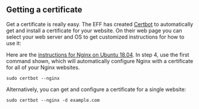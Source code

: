 ## Getting a certificate

Get a certificate is really easy. The EFF has created [Certbot](https://certbot.eff.org/) to automatically get and install a certificate for your website. On their web page you can select your web server and OS to get customized instructions for how to use it:

Here are the [instructions for Nginx on Ubuntu 18.04](https://certbot.eff.org/lets-encrypt/ubuntubionic-nginx.html). In step 4, use the first command shown, which will automatically configure Nginx with a certificate for all of your Nginx websites.

```
sudo certbot --nginx
```

Alternatively, you can get and configure a certificate for a single website:

```
sudo certbot --nginx -d example.com
```
